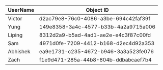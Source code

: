 UserName           | Object ID
---------          | ----------
Victor             | d2ac79e8-76c0-4086-a3be-694c42faf39f
Yung               | 149e8358-3a4c-4577-b33b-4a2a9715a006
Liping             | 8312d2a9-b5ad-4ad1-ae2e-e4c3f87c00fd
Sam                | 4971d0fe-7209-4412-b168-d2ec4d92a353
Abhishek           | ea9e1731-c235-4672-b946-3a3a523fe076
Zach               | f1e9d471-285a-44b8-804b-ddbabcaef7b4
